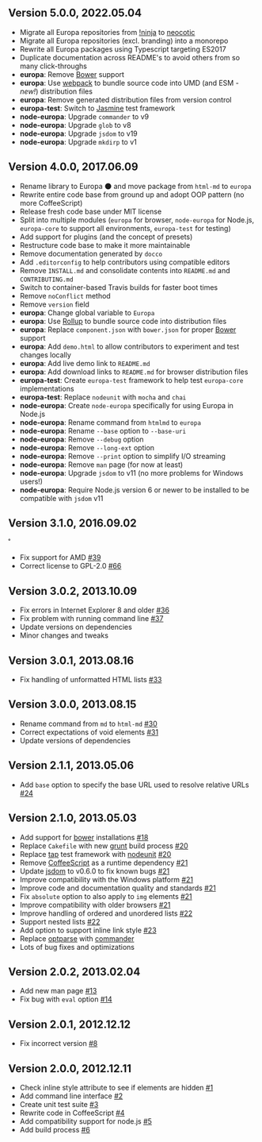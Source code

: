 ## Version 5.0.0, 2022.05.04

* Migrate all Europa repositories from [!ninja](https://github.com/NotNinja) to [neocotic](https://github.com/neocotic)
* Migrate all Europa repositories (excl. branding) into a monorepo
* Rewrite all Europa packages using Typescript targeting ES2017
* Duplicate documentation across README's to avoid others from so many click-throughs
* **europa**: Remove [Bower](https://bower.io) support
* **europa**: Use [webpack](https://webpack.js.org) to bundle source code into UMD (and ESM - *new!*) distribution files
* **europa**: Remove generated distribution files from version control
* **europa-test**: Switch to [Jasmine](https://jasmine.github.io) test framework
* **node-europa**: Upgrade `commander` to v9
* **node-europa**: Upgrade `glob` to v8
* **node-europa**: Upgrade `jsdom` to v19
* **node-europa**: Upgrade `mkdirp` to v1

## Version 4.0.0, 2017.06.09

* Rename library to Europa :new_moon: and move package from `html-md` to `europa`
* Rewrite entire code base from ground up and adopt OOP pattern (no more CoffeeScript)
* Release fresh code base under MIT license
* Split into multiple modules (`europa` for browser, `node-europa` for Node.js, `europa-core` to support all environments, `europa-test` for testing)
* Add support for plugins (and the concept of presets)
* Restructure code base to make it more maintainable
* Remove documentation generated by `docco`
* Add `.editorconfig` to help contributors using compatible editors
* Remove `INSTALL.md` and consolidate contents into `README.md` and `CONTRIBUTING.md`
* Switch to container-based Travis builds for faster boot times
* Remove `noConflict` method
* Remove `version` field
* **europa**: Change global variable to `Europa`
* **europa**: Use [Rollup](http://rollupjs.org) to bundle source code into distribution files
* **europa**: Replace `component.json` with `bower.json` for proper [Bower](https://bower.io) support
* **europa**: Add `demo.html` to allow contributors to experiment and test changes locally
* **europa**: Add live demo link to `README.md`
* **europa**: Add download links to `README.md` for browser distribution files
* **europa-test**: Create `europa-test` framework to help test `europa-core` implementations
* **europa-test**: Replace `nodeunit` with `mocha` and `chai`
* **node-europa**: Create `node-europa` specifically for using Europa in Node.js
* **node-europa**: Rename command from `htmlmd` to `europa`
* **node-europa**: Rename `--base` option to `--base-uri`
* **node-europa**: Remove `--debug` option
* **node-europa**: Remove `--long-ext` option
* **node-europa**: Remove `--print` option to simplify I/O streaming
* **node-europa**: Remove `man` page (for now at least)
* **node-europa**: Upgrade `jsdom` to v11 (no more problems for Windows users!)
* **node-europa**: Require Node.js version 6 or newer to be installed to be compatible with `jsdom` v11

## Version 3.1.0, 2016.09.02
˚
* Fix support for AMD [#39](https://github.com/neocotic/europa/issues/39)
* Correct license to GPL-2.0 [#66](https://github.com/neocotic/europa/issues/66)

## Version 3.0.2, 2013.10.09

* Fix errors in Internet Explorer 8 and older [#36](https://github.com/neocotic/europa/issues/36)
* Fix problem with running command line [#37](https://github.com/neocotic/europa/issues/37)
* Update versions on dependencies
* Minor changes and tweaks

## Version 3.0.1, 2013.08.16

* Fix handling of unformatted HTML lists [#33](https://github.com/neocotic/europa/issues/33)

## Version 3.0.0, 2013.08.15

* Rename command from `md` to `html-md` [#30](https://github.com/neocotic/europa/issues/30)
* Correct expectations of void elements [#31](https://github.com/neocotic/europa/issues/31)
* Update versions of dependencies

## Version 2.1.1, 2013.05.06

* Add `base` option to specify the base URL used to resolve relative URLs [#24](https://github.com/neocotic/europa/issues/24)

## Version 2.1.0, 2013.05.03

* Add support for [bower](http://twitter.github.io/bower/) installations [#18](https://github.com/neocotic/europa/issues/18)
* Replace `Cakefile` with new [grunt](http://gruntjs.com) build process [#20](https://github.com/neocotic/europa/issues/20)
* Replace [tap](https://github.com/isaacs/node-tap) test framework with [nodeunit](https://github.com/caolan/nodeunit) [#20](https://github.com/neocotic/europa/issues/20)
* Remove [CoffeeScript](http://coffeescript.org) as a runtime dependency [#21](https://github.com/neocotic/europa/issues/21)
* Update [jsdom](https://github.com/tmpvar/jsdom) to v0.6.0 to fix known bugs [#21](https://github.com/neocotic/europa/issues/21)
* Improve compatibility with the Windows platform [#21](https://github.com/neocotic/europa/issues/21)
* Improve code and documentation quality and standards [#21](https://github.com/neocotic/europa/issues/21)
* Fix `absolute` option to also apply to `img` elements [#21](https://github.com/neocotic/europa/issues/21)
* Improve compatibility with older browsers [#21](https://github.com/neocotic/europa/issues/21)
* Improve handling of ordered and unordered lists [#22](https://github.com/neocotic/europa/issues/22)
* Support nested lists [#22](https://github.com/neocotic/europa/issues/22)
* Add option to support inline link style [#23](https://github.com/neocotic/europa/issues/23)
* Replace [optparse](https://github.com/jfd/optparse-js) with [commander](http://visionmedia.github.io/commander.js/)
* Lots of bug fixes and optimizations

## Version 2.0.2, 2013.02.04

* Add new man page [#13](https://github.com/neocotic/europa/issues/13)
* Fix bug with `eval` option [#14](https://github.com/neocotic/europa/issues/14)

## Version 2.0.1, 2012.12.12

* Fix incorrect version [#8](https://github.com/neocotic/europa/issues/8)

## Version 2.0.0, 2012.12.11

* Check inline style attribute to see if elements are hidden [#1](https://github.com/neocotic/europa/issues/1)
* Add command line interface [#2](https://github.com/neocotic/europa/issues/2)
* Create unit test suite [#3](https://github.com/neocotic/europa/issues/3)
* Rewrite code in CoffeeScript [#4](https://github.com/neocotic/europa/issues/4)
* Add compatibility support for node.js [#5](https://github.com/neocotic/europa/issues/5)
* Add build process [#6](https://github.com/neocotic/europa/issues/6)
